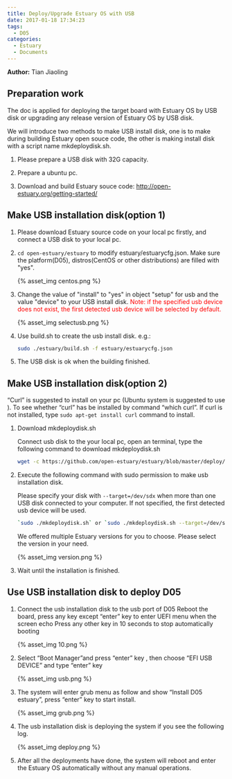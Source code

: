 ```yaml
---
title: Deploy/Upgrade Estuary OS with USB
date: 2017-01-18 17:34:23
tags:
  - D05
categories:
  - Estuary
  - Documents
---
```


**Author:** Tian Jiaoling

## Preparation work

The doc is applied for deploying the target board with Estuary OS by USB disk or upgrading any release version of Estuary OS by USB disk.

We will introduce two methods to make USB install disk, one is to make during building Estuary open souce code, the other is making install disk with a script name mkdeploydisk.sh.

1. Please prepare a USB disk with 32G capacity.

2. Prepare a ubuntu pc.

3. Download and build Estuary souce code: http://open-estuary.org/getting-started/
<!--more-->

## Make USB installation disk(option 1)

1. Please download Estuary source code on your local pc firstly, and connect a USB disk to your local pc.

2. `cd open-estuary/estuary` to modify estuary/estuarycfg.json. Make sure the platform(D05), distros(CentOS or other distributions) are filled with "yes".

   {% asset_img centos.png %}
3. Change the value of "install" to "yes" in object "setup" for usb and the value "device" to your USB install disk.
<span style="color:red">Note: if the specified usb device does not exist, the first detected usb device will be selected by default.</span>

   {% asset_img selectusb.png %}
4. Use build.sh to create the usb install disk.
   e.g.:
   ```bash
   sudo ./estuary/build.sh -f estuary/estuarycfg.json
   ```
5. The USB disk is ok when the building finished.

## Make USB installation disk(option 2)

“Curl” is suggested to install on your pc (Ubuntu system is suggested to use ). To see whether “curl” has be installed by command “which curl”. If curl is not installed, type `sudo apt-get install curl` command to install.

1. Download mkdeploydisk.sh

   Connect usb disk to the your local pc, open an terminal, type the following command to download mkdeploydisk.sh
   ```bash
   wget -c https://github.com/open-estuary/estuary/blob/master/deploy/mkdeploydisk.sh
   ```
2. Execute the following command with sudo permission to make usb installation disk.

   Please specify your disk with `--target=/dev/sdx` when more than one USB disk connected to your computer. If not specified, the first detected usb device will be used. 
   ```bash
   `sudo ./mkdeploydisk.sh` or `sudo ./mkdeploydisk.sh --target=/dev/sdb`
   ```
   We offered multiple Estuary versions for you to choose. Please select the version in your need.

   {% asset_img version.png %}

3. Wait until the installation is finished.

## Use USB installation disk to deploy D05

1. Connect the usb installation disk to the usb port of D05
   Reboot the board, press any key except “enter” key to enter UEFI menu when the screen echo Press any other key in 10 seconds to stop automatically booting

   {% asset_img 10.png %}

2. Select “Boot Manager”and press “enter” key , then choose “EFI USB DEVICE” and type “enter” key

   {% asset_img usb.png %}

3. The system will enter grub menu as follow and show “Install D05 estuary”, press “enter” key to start install.

   {% asset_img grub.png %}

4. The usb installation disk is deploying the system if you see the following log.

   {% asset_img deploy.png %}

5. After all the deployments have done, the system will reboot and enter the Estuary OS automatically without any manual operations. 
